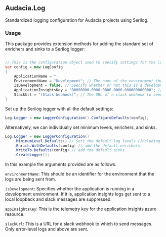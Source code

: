 ## Audacia.Log

Standardized logging configuration for Audacia projects using Serilog.

### Usage

This package provides extension methods for adding the standard set of enrichers and sinks to a Serilog logger:

```c#

// This is the configuration object used to specify settings for the logger.
var config = new LogConfig
{
    ApplicationName = "
    EnvironmentName = "Development"; // The name of the environment the application is currently running in.
    IsDevelopment = false; // Specify whether or not this is a development environment, in which only trace sinks are used, and application insights output is sent to a local loopback.
    ApplicationInsightsKey = "00000000-0000-0000-0000-000000000000"; // The instrumentation key of an application insights resource.
    SlackUrl = "[Slack Webhook]"; // The URL of a slack webhook to send error-level messages to.
}
```

Set up the Serilog logger with all the default settings:

```c#
Log.Logger = new LoggerConfiguration().ConfigureDefaults(config);
```

Alternatively, we can individually set minimum levels, enrichers, and sinks.

```c#
Log.Logger = new LoggerConfiguration()
    .MinimumLevel.Defaults() // Sets the default log levels (including filtering out noise from Microsoft and IdentityServer4 modules).
    .Enrich.WithDefaults(config) // add the default enrichers.
    .WriteTo.Defaults(config) // add the default sinks.
    .CreateLogger();
```

In this example the arguments provided are as follows:

`environmentName`: This should be an identifier for the environment that the logs are being sent from. 

`isDevelopment`: Specifies whether the application is running in a development environment. If it is, application insights logs get sent to a local loopback and slack messages are suppressed.

`appInsightsKey`: This is the telemetry key for the application insights azure resource.

`slackUrl`: This is a URL for a slack webhook to which to send messages. Only error-level logs and above are sent.

